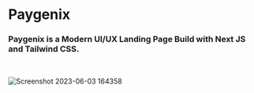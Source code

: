 # Paygenix
### Paygenix is a Modern UI/UX Landing Page Build with Next JS and Tailwind CSS.
<br/>

![Screenshot 2023-06-03 164358](https://github.com/ZainAli97/Hoobank-App/assets/131141179/053969c8-8dd4-41ed-8a44-40d0ff9a2250)
